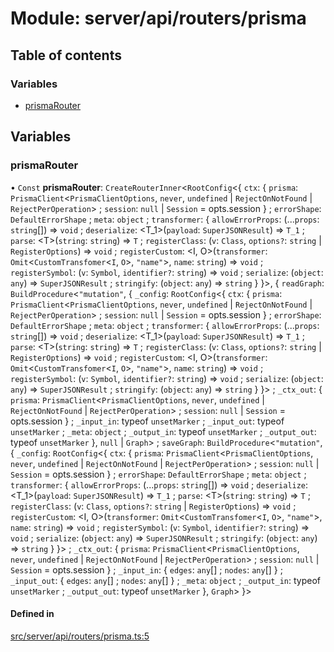 # Module: server/api/routers/prisma

## Table of contents

### Variables

- [prismaRouter](../wiki/server.api.routers.prisma#prismarouter)

## Variables

### prismaRouter

• `Const` **prismaRouter**: `CreateRouterInner`<`RootConfig`<{ `ctx`: { `prisma`: `PrismaClient`<`PrismaClientOptions`, `never`, `undefined` \| `RejectOnNotFound` \| `RejectPerOperation`\> ; `session`: ``null`` \| `Session` = opts.session } ; `errorShape`: `DefaultErrorShape` ; `meta`: `object` ; `transformer`: { `allowErrorProps`: (...`props`: `string`[]) => `void` ; `deserialize`: <T_1\>(`payload`: `SuperJSONResult`) => `T_1` ; `parse`: <T\>(`string`: `string`) => `T` ; `registerClass`: (`v`: `Class`, `options?`: `string` \| `RegisterOptions`) => `void` ; `registerCustom`: <I, O\>(`transformer`: `Omit`<`CustomTransfomer`<`I`, `O`\>, ``"name"``\>, `name`: `string`) => `void` ; `registerSymbol`: (`v`: `Symbol`, `identifier?`: `string`) => `void` ; `serialize`: (`object`: `any`) => `SuperJSONResult` ; `stringify`: (`object`: `any`) => `string`  }  }\>, { `readGraph`: `BuildProcedure`<``"mutation"``, { `_config`: `RootConfig`<{ `ctx`: { `prisma`: `PrismaClient`<`PrismaClientOptions`, `never`, `undefined` \| `RejectOnNotFound` \| `RejectPerOperation`\> ; `session`: ``null`` \| `Session` = opts.session } ; `errorShape`: `DefaultErrorShape` ; `meta`: `object` ; `transformer`: { `allowErrorProps`: (...`props`: `string`[]) => `void` ; `deserialize`: <T_1\>(`payload`: `SuperJSONResult`) => `T_1` ; `parse`: <T\>(`string`: `string`) => `T` ; `registerClass`: (`v`: `Class`, `options?`: `string` \| `RegisterOptions`) => `void` ; `registerCustom`: <I, O\>(`transformer`: `Omit`<`CustomTransfomer`<`I`, `O`\>, ``"name"``\>, `name`: `string`) => `void` ; `registerSymbol`: (`v`: `Symbol`, `identifier?`: `string`) => `void` ; `serialize`: (`object`: `any`) => `SuperJSONResult` ; `stringify`: (`object`: `any`) => `string`  }  }\> ; `_ctx_out`: { `prisma`: `PrismaClient`<`PrismaClientOptions`, `never`, `undefined` \| `RejectOnNotFound` \| `RejectPerOperation`\> ; `session`: ``null`` \| `Session` = opts.session } ; `_input_in`: typeof `unsetMarker` ; `_input_out`: typeof `unsetMarker` ; `_meta`: `object` ; `_output_in`: typeof `unsetMarker` ; `_output_out`: typeof `unsetMarker`  }, ``null`` \| `Graph`\> ; `saveGraph`: `BuildProcedure`<``"mutation"``, { `_config`: `RootConfig`<{ `ctx`: { `prisma`: `PrismaClient`<`PrismaClientOptions`, `never`, `undefined` \| `RejectOnNotFound` \| `RejectPerOperation`\> ; `session`: ``null`` \| `Session` = opts.session } ; `errorShape`: `DefaultErrorShape` ; `meta`: `object` ; `transformer`: { `allowErrorProps`: (...`props`: `string`[]) => `void` ; `deserialize`: <T_1\>(`payload`: `SuperJSONResult`) => `T_1` ; `parse`: <T\>(`string`: `string`) => `T` ; `registerClass`: (`v`: `Class`, `options?`: `string` \| `RegisterOptions`) => `void` ; `registerCustom`: <I, O\>(`transformer`: `Omit`<`CustomTransfomer`<`I`, `O`\>, ``"name"``\>, `name`: `string`) => `void` ; `registerSymbol`: (`v`: `Symbol`, `identifier?`: `string`) => `void` ; `serialize`: (`object`: `any`) => `SuperJSONResult` ; `stringify`: (`object`: `any`) => `string`  }  }\> ; `_ctx_out`: { `prisma`: `PrismaClient`<`PrismaClientOptions`, `never`, `undefined` \| `RejectOnNotFound` \| `RejectPerOperation`\> ; `session`: ``null`` \| `Session` = opts.session } ; `_input_in`: { `edges`: `any`[] ; `nodes`: `any`[]  } ; `_input_out`: { `edges`: `any`[] ; `nodes`: `any`[]  } ; `_meta`: `object` ; `_output_in`: typeof `unsetMarker` ; `_output_out`: typeof `unsetMarker`  }, `Graph`\>  }\>

#### Defined in

[src/server/api/routers/prisma.ts:5](https://github.com/omerdemirkan/cs-130-project/blob/c363b4d/web/src/server/api/routers/prisma.ts#L5)
